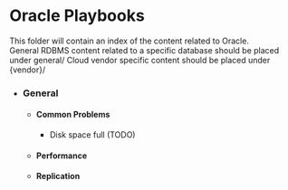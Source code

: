 # Oracle Playbooks
This folder will contain an index of the content related to Oracle.    
General RDBMS content related to a specific database should be placed under general/
Cloud vendor specific content should be placed under {vendor}/

* ### General
  * #### Common Problems
    * Disk space full (TODO)
  * #### Performance
  * #### Replication


